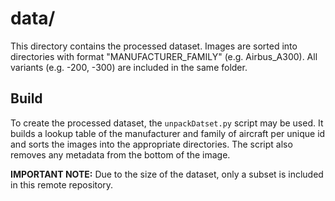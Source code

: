 # data/
This directory contains the processed dataset. Images are sorted into directories with format "MANUFACTURER_FAMILY" (e.g. Airbus_A300). All variants (e.g. -200, -300) are included in the same folder.

## Build
To create the processed dataset, the ```unpackDatset.py``` script may be used. It builds a lookup table of the manufacturer and family of aircraft per unique id and sorts the images into the appropriate directories. The script also removes any metadata from the bottom of the image.

**IMPORTANT NOTE:**
Due to the size of the dataset, only a subset is included in this remote repository.